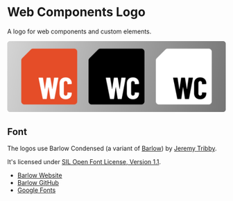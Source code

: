 # Web Components Logo

A logo for web components and custom elements.

![Three web component logos in color, dark, and light themes.](./assets/banner.png)

## Font

The logos use Barlow Condensed (a variant of [Barlow](https://tribby.com/fonts/barlow/)) by [Jeremy Tribby](https://tribby.com/).

It's licensed under [SIL Open Font License, Version 1.1](https://openfontlicense.org/open-font-license-official-text/).


- [Barlow Website](https://tribby.com/fonts/barlow/)
- [Barlow GitHub](https://github.com/jpt/barlow)
- [Google Fonts](https://fonts.google.com/specimen/Barlow+Condensed)
